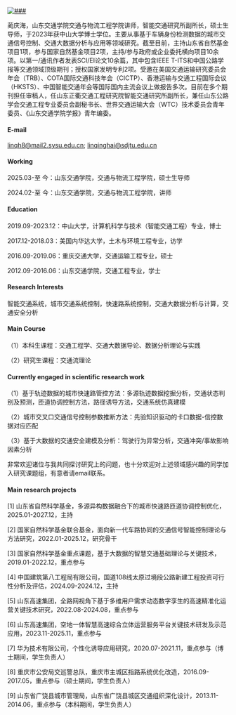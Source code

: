 

[![###](https://img.shields.io/badge/###-github-blue?logo=github)](###)
<!-- 依次用以占位盒子名词、GitHub用户名、GitHub网址 -->

蔺庆海，山东交通学院交通与物流工程学院讲师，智能交通研究所副所长，硕士生导师，于2023年获中山大学博士学位。主要从事基于车辆身份检测数据的城市交通信号控制、交通大数据分析与应用等领域研究。截至目前，主持山东省自然基金项目1项，参与国家自然基金项目2项，主持/参与政府或企业委托横向项目10余项。以第一/通讯作者发表SCI/EI论文10余篇，其中包含IEEE T-ITS和中国公路学报等交通领域顶级期刊；授权国家发明专利2项。受邀在美国交通运输研究委员会年会（TRB）、COTA国际交通科技年会（CICTP）、香港运输与交通工程国际会议（HKSTS）、中国智能交通年会等国际国内主流会议上做报告多次。目前在多个期刊担任审稿人，任山东正衢交通工程研究院智能交通研究所副所长，兼任山东公路学会交通工程专业委员会副秘书长、世界交通运输大会（WTC）技术委员会青年委员、《山东交通学院学报》青年编委。

#### E-mail
linqh8@mail2.sysu.edu.cn; linqinghai@sdjtu.edu.cn

#### Working
2025.03-至      今：山东交通学院，交通与物流工程学院，硕士生导师

2024.02-至      今：山东交通学院，交通与物流工程学院，讲师

#### Education

2019.09-2023.12：中山大学，计算机科学与技术（智能交通工程）专业，博士

2017.12-2018.03：美国内华达大学，土木与环境工程专业，访学

2016.09-2019.06：重庆交通大学，交通运输工程专业，硕士

2012.09-2016.06：山东交通学院，交通工程专业，学士

#### Research Interests
智能交通系统，城市交通系统控制，快速路系统控制，交通大数据分析与计算，交通安全分析

#### Main Course
（1）本科生课程：交通工程学、交通大数据导论、数据分析理论与实践

（2）研究生课程：交通流理论

#### Currently engaged in scientific research work
（1）基于轨迹数据的城市快速路管控方法：多源轨迹数据挖掘分析，交通状态判别及预测，匝道协调控制方法，路径诱导方法，交通系统仿真建模

（2）城市交叉口交通信号控制参数推断方法：先验知识驱动的卡口数据-信控数据对应匹配

（3）基于大数据的交通安全建模及分析：驾驶行为异常分析，交通冲突/事故影响因素分析

非常欢迎诸位与我共同探讨研究上的问题，也十分欢迎对上述领域感兴趣的同学加入研究课题组，有意者请email联系。

#### Main research projects
[1] 山东省自然科学基金，多源异构数据融合下的城市快速路匝道协调控制优化，2025.01-2027.12，主持

[2] 国家自然科学基金联合基金，面向新一代车路协同的交通信号智能控制理论与方法研究，2022.01-2025.12，研究骨干

[3] 国家自然科学基金重点课题，基于大数据的智慧交通基础理论与关键技术，2019.01-2022.12，重点参与

[4] 中国建筑第八工程局有限公司，国道108线太原过境段公路新建工程投资可行性分析及评估，2024.09-2024.12，主持

[5] 山东高速集团，全路网视角下基于多维用户需求动态数字孪生的高速精准化运营关键技术研究，2022.08-2024.08，重点参与

[6] 山东高速集团，空地一体智慧高速综合立体运营服务平台关键技术研发及示范应用，2023.11-2025.11，重点参与

[7] 华为技术有限公司，个性化诱导应用研究，2020.07-2021.11，重点参与（博士期间，学生负责人）

[8] 重庆市公安局交巡警总队，重庆市主城区指路系统优化改造，2016.09-2017.05，重点参与（硕士期间，学生负责人）

[9] 山东省广饶县城市管理局，山东省广饶县城区交通组织深化设计，2013.11-2014.06，重点参与（本科期间，学生负责人）

